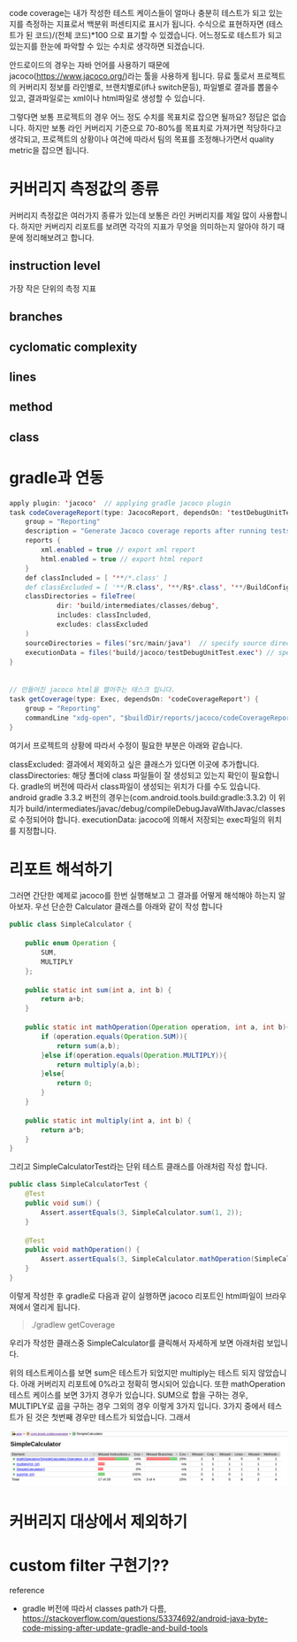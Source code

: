code coverage는 내가 작성한 테스트 케이스들이 얼마나 충분히 테스트가 되고 있는지를 측정하는 지표로서 백분위 퍼센티지로 표시가 됩니다. 수식으로 표현하자면 (테스트가 된 코드)/(전체 코드)*100 으로 표기할 수 있겠습니다. 어느정도로 테스트가 되고 있는지를 한눈에 파악할 수 있는 수치로 생각하면 되겠습니다.

안드로이드의 경우는 자바 언어를 사용하기 때문에 jacoco(https://www.jacoco.org/)라는 툴을 사용하게 됩니다. 뮤료 툴로서 프로젝트의 커버리지 정보를 라인별로, 브랜치별로(if나 switch문등), 파일별로 결과를 뽑을수 있고, 결과파일로는 xml이나 html파일로 생성할 수 있습니다. 

그렇다면 보통 프로젝트의 경우 어느 정도 수치를 목표치로 잡으면 될까요? 정답은 없습니다. 하지만 보통 라인 커버리지 기준으로 70-80%를 목표치로 가져가면 적당하다고 생각되고, 프로젝트의 상황이나 여건에 따라서 팀의 목표를 조정해나가면서 quality metric을 잡으면 됩니다.

# 커버리지 측정값의 종류
커버리지 측정값은 여러가지 종류가 있는데 보통은 라인 커버리지를 제일 많이 사용합니다. 하지만 커버리지 리포트를 보려면 각각의 지표가 무엇을 의미하는지 알아야 하기 때문에 정리해보려고 합니다. 

## instruction level
가장 작은 단위의 측정 지표

## branches
## cyclomatic complexity
## lines
## method
## class

# gradle과 연동

```java
apply plugin: 'jacoco'  // applying gradle jacoco plugin
task codeCoverageReport(type: JacocoReport, dependsOn: 'testDebugUnitTest') {
    group = "Reporting"
    description = "Generate Jacoco coverage reports after running tests."
    reports {
        xml.enabled = true // export xml report
        html.enabled = true // export html report
    }
    def classIncluded = [ '**/*.class' ]
    def classExcluded = [ '**/R.class', '**/R$*.class', '**/BuildConfig.*' ]
    classDirectories = fileTree(
            dir: 'build/intermediates/classes/debug',
            includes: classIncluded,
            excludes: classExcluded
    )
    sourceDirectories = files('src/main/java')  // specify source directory
    executionData = files('build/jacoco/testDebugUnitTest.exec') // specify execution data
}
 
 
// 만들어진 jacoco html을 열어주는 태스크 입니다.
task getCoverage(type: Exec, dependsOn: 'codeCoverageReport') {
    group = "Reporting"
    commandLine "xdg-open", "$buildDir/reports/jacoco/codeCoverageReport/html/index.html"
}
```

여기서 프로젝트의 상황에 따라서 수정이 필요한 부분은 아래와 같습니다.  

classExcluded: 결과에서 제외하고 싶은 클래스가 있다면 이곳에 추가합니다.
classDirectories: 해당 폴더에 class 파일들이 잘 생성되고 있는지 확인이 필요합니다. gradle의 버전에 따라서 class파일이 생성되는 위치가 다를 수도 있습니다. 
android gradle 3.3.2 버전의 경우는(com.android.tools.build:gradle:3.3.2) 이 위치가 build/intermediates/javac/debug/compileDebugJavaWithJavac/classes 로 수정되어야 합니다.
executionData: jacoco에 의해서 저장되는 exec파일의 위치를 지정합니다.  

# 리포트 해석하기

그러면 간단한 예제로 jacoco를 한번 실행해보고 그 결과를 어떻게 해석해야 하는지 알아보자. 우선 단순한 Calculator 클래스를 아래와 같이 작성 합니다

```java
public class SimpleCalculator {
 
    public enum Operation {
        SUM,
        MULTIPLY
    };
 
    public static int sum(int a, int b) {
        return a+b;
    }
 
    public static int mathOperation(Operation operation, int a, int b){
        if (operation.equals(Operation.SUM)){
            return sum(a,b);
        }else if(operation.equals(Operation.MULTIPLY)){
            return multiply(a,b);
        }else{
            return 0;
        }
    }
 
    public static int multiply(int a, int b) {
        return a*b;
    }
}
```
그리고 SimpleCalculatorTest라는 단위 테스트 클래스를 아래처럼 작성 합니다.

```java
public class SimpleCalculatorTest {
    @Test
    public void sum() {
        Assert.assertEquals(3, SimpleCalculator.sum(1, 2));
    }
 
    @Test
    public void mathOperation() {
        Assert.assertEquals(3, SimpleCalculator.mathOperation(SimpleCalculator.Operation.SUM, 1,2));
    }
}
```

이렇게 작성한 후 gradle로 다음과 같이 실행하면 jacoco 리포트인 html파일이 브라우져에서 열리게 됩니다.  

> ./gradlew getCoverage 

우리가 작성한 클래스중 SimpleCalculator를 클릭해서 자세하게 보면 아래처럼 보입니다. 

위의 테스트케이스를 보면 sum은 테스트가 되었지만 multiply는 테스트 되지 않았습니다. 아래 커버리지 리포트에 0%라고 정확히 명시되어 있습니다.
또한 mathOperation 테스트 케이스를 보면 3가지 경우가 있습니다. SUM으로 합을 구하는 경우, MULTIPLY로 곱을 구하는 경우 그외의 경우 이렇게 3가지 입니다. 3가지 중에서 테스트가 된 것은 첫번째 경우만 테스트가 되었습니다. 그래서 

![coverage report](image/coverage-report.png)

# 커버리지 대상에서 제외하기
# custom filter 구현기??

reference
 - gradle 버전에 따라서 classes path가 다름, https://stackoverflow.com/questions/53374692/android-java-byte-code-missing-after-update-gradle-and-build-tools
 
